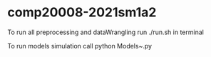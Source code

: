 # comp20008-2021sm1a2

To run all preprocessing and dataWrangling run ./run.sh in terminal

To run models simulation call python Models~.py
